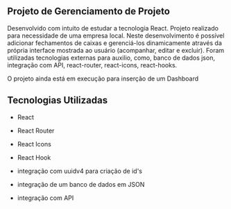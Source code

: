 ## Projeto de Gerenciamento de Projeto 

<p>Desenvolvido com intuito de estudar a tecnologia React. Projeto realizado para necessidade de uma empresa local. Neste desenvolvimento é possível adicionar fechamentos de caixas e gerenciá-los dinamicamente através da própria interface mostrada ao usuário (acompanhar, editar e excluir). Foram utilizadas tecnologias externas para auxilio, como, banco de dados json, integração com API, react-router, react-icons, react-hooks.</p>

<p> O projeto ainda está em execução para inserção de um Dashboard </p>

## Tecnologias Utilizadas

- React</p>
- React Router</p>
- React Icons<p>
- React Hook</p>
- integração com uuidv4 para criação de id's</p>
- integração de um banco de dados em JSON</p>
- integração com API
